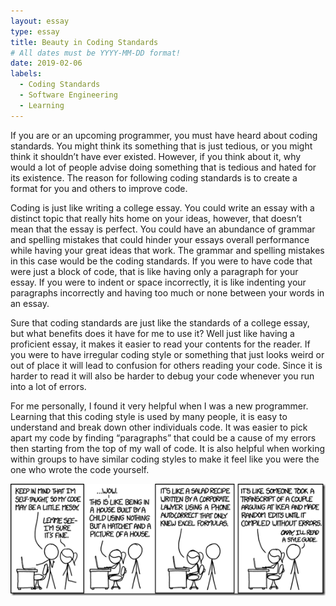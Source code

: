 ```yaml
---
layout: essay
type: essay
title: Beauty in Coding Standards
# All dates must be YYYY-MM-DD format!
date: 2019-02-06
labels:
  - Coding Standards
  - Software Engineering
  - Learning
---
```


If you are or an upcoming programmer, you must have heard about coding standards. You might think its something that is just tedious, or you might think it shouldn’t have ever existed. However, if you think about it, why would a lot of people advise doing something that is tedious and hated for its existence. The reason for following coding standards is to create a format for you and others to improve code.

Coding is just like writing a college essay. You could write an essay with a distinct topic that really hits home on your ideas, however, that doesn’t mean that the essay is perfect. You could have an abundance of grammar and spelling mistakes that could hinder your essays overall performance while having your great ideas that work. The grammar and spelling mistakes in this case would be the coding standards. If you were to have code that were just a block of code, that is like having only a paragraph for your essay. If you were to indent or space incorrectly, it is like indenting your paragraphs incorrectly and having too much or none between your words in an essay.

Sure that coding standards are just like the standards of a college essay, but what benefits does it have for me to use it? Well just like having a proficient essay, it makes it easier to read your contents for the reader. If you were to have irregular coding style or something that just looks weird or out of place it will lead to confusion for others reading your code. Since it is harder to read it will also be harder to debug your code whenever you run into a lot of errors.

For me personally, I found it very helpful when I was a new programmer. Learning that this coding style is used by many people, it is easy to understand and break down other individuals code. It was easier to pick apart my code by finding “paragraphs” that could be a cause of my errors then starting from the top of my wall of code. It is also helpful when working within groups to have similar coding styles to make it feel like you were the one who wrote the code yourself. 

<img class="ui small center circular floated image" src="../images/codingStyle.png">
